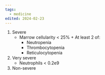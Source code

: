 ```yaml
---
tags:
  - medicine
edited: 2024-02-23
---
```


1. Severe 
	- Marrow cellularity < 25% + At least 2 of:
		- Neutropenia
		- Thrombocytopenia
		- Reticulocytopenia
1. Very severe
	- Neutrophils < 0.2e9
2. Non-severe